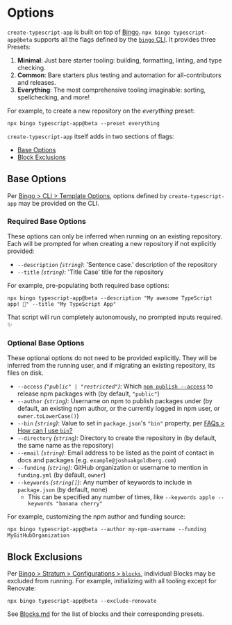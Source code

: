 # Options

`create-typescript-app` is built on top of [Bingo](https://create.bingo).
`npx bingo typescript-app@beta` supports all the flags defined by the [`bingo` CLI](https://www.create.bingo/cli).
It provides three Presets:

1. **Minimal**: Just bare starter tooling: building, formatting, linting, and type checking.
2. **Common**: Bare starters plus testing and automation for all-contributors and releases.
3. **Everything**: The most comprehensive tooling imaginable: sorting, spellchecking, and more!

For example, to create a new repository on the _everything_ preset:

```shell
npx bingo typescript-app@beta --preset everything
```

`create-typescript-app` itself adds in two sections of flags:

- [Base Options](#base-options)
- [Block Exclusions](#block-exclusions)

## Base Options

Per [Bingo > CLI > Template Options](https://www.create.bingo/cli#template-options), options defined by `create-typescript-app` may be provided on the CLI.

### Required Base Options

These options can only be inferred when running on an existing repository.
Each will be prompted for when creating a new repository if not explicitly provided:

- `--description` _(`string`)_: 'Sentence case.' description of the repository
- `--title` _(`string`)_: 'Title Case' title for the repository

For example, pre-populating both required base options:

```shell
npx bingo typescript-app@beta --description "My awesome TypeScript app! 💖" --title "My TypeScript App"
```

That script will run completely autonomously, no prompted inputs required. ✨

### Optional Base Options

These optional options do not need to be provided explicitly.
They will be inferred from the running user, and if migrating an existing repository, its files on disk.

- `--access` _(`"public" | "restricted"`)_: Which [`npm publish --access`](https://docs.npmjs.com/cli/commands/npm-publish#access) to release npm packages with (by default, `"public"`)
- `--author` _(`string`)_: Username on npm to publish packages under (by default, an existing npm author, or the currently logged in npm user, or `owner.toLowerCase()`)
- `--bin` _(`string`)_: Value to set in `package.json`'s `"bin"` property, per [FAQs > How can I use `bin`?](./FAQs.md#how-can-i-use-bin)
- `--directory` _(`string`)_: Directory to create the repository in (by default, the same name as the repository)
- `--email` _(`string`)_: Email address to be listed as the point of contact in docs and packages (e.g. `example@joshuakgoldberg.com`)
- `--funding` _(`string`)_: GitHub organization or username to mention in `funding.yml` (by default, `owner`)
- `--keywords` _(`string[]`)_: Any number of keywords to include in `package.json` (by default, none)
  - This can be specified any number of times, like `--keywords apple --keywords "banana cherry"`

For example, customizing the npm author and funding source:

```shell
npx bingo typescript-app@beta --author my-npm-username --funding MyGitHubOrganization
```

## Block Exclusions

Per [Bingo > Stratum > Configurations > `blocks`](https://www.create.bingo/engines/stratum/details/configurations#blocks), individual Blocks may be excluded from running.
For example, initializing with all tooling except for Renovate:

```shell
npx bingo typescript-app@beta --exclude-renovate
```

See [Blocks.md](./Blocks.md) for the list of blocks and their corresponding presets.
